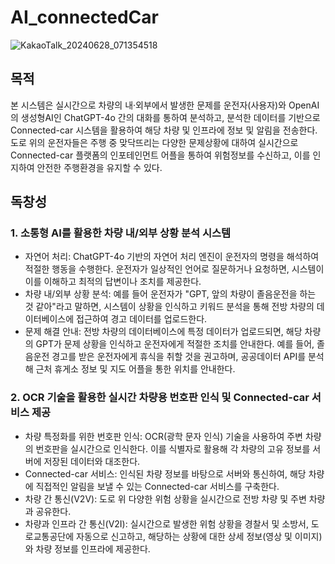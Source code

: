 # AI_connectedCar

![KakaoTalk_20240628_071354518](https://github.com/konkukbulls/AI_connectedCar/assets/110047222/d998b00a-85ff-44fb-bb8f-97621b0e91ef)


## 목적
본 시스템은 실시간으로 차량의 내·외부에서 발생한 문제를 운전자(사용자)와 OpenAI의 생성형AI인 ChatGPT-4o 간의 대화를 통하여 분석하고, 분석한 데이터를 기반으로 Connected-car 시스템을 활용하여 해당 차량 및 인프라에 정보 및 알림을 전송한다. 
도로 위의 운전자들은 주행 중 맞닥뜨리는 다양한 문제상황에 대하여 실시간으로 Connected-car 플랫폼의 인포테인먼트 어플을 통하여 위험정보를 수신하고, 이를 인지하여 안전한 주행환경을 유지할 수 있다.


## 독창성
### 1. 소통형 AI를 활용한 차량 내/외부 상황 분석 시스템
- 자연어 처리: ChatGPT-4o 기반의 자연어 처리 엔진이 운전자의 명령을 해석하여 적절한 행동을 수행한다. 운전자가 일상적인 언어로 질문하거나 요청하면, 시스템이 이를 이해하고 최적의 답변이나 조치를 제공한다.
- 차량 내/외부 상황 분석: 예를 들어 운전자가 "GPT, 앞의 차량이 졸음운전을 하는 것 같아"라고 말하면, 시스템이 상황을 인식하고 키워드 분석을 통해 전방 차량의 데이터베이스에 접근하여 경고 데이터를 업로드한다.
- 문제 해결 안내: 전방 차량의 데이터베이스에 특정 데이터가 업로드되면, 해당 차량의 GPT가 문제 상황을 인식하고 운전자에게 적절한 조치를 안내한다. 예를 들어, 졸음운전 경고를 받은 운전자에게 휴식을 취할 것을 권고하며, 공공데이터 API를 분석해 근처 휴게소 정보 및 지도 어플을 통한 위치를 안내한다. 

### 2. OCR 기술을 활용한 실시간 차량용 번호판 인식 및 Connected-car 서비스 제공
- 차량 특정화를 위한 번호판 인식: OCR(광학 문자 인식) 기술을 사용하여 주변 차량의 번호판을 실시간으로 인식한다. 이를 식별자로 활용해 각 차량의 고유 정보를 서버에 저장된 데이터와 대조한다.
- Connected-car 서비스: 인식된 차량 정보를 바탕으로 서버와 통신하여, 해당 차량에 직접적인 알림을 보낼 수 있는 Connected-car 서비스를 구축한다.
- 차량 간 통신(V2V): 도로 위 다양한 위험 상황을 실시간으로 전방 차량 및 주변 차량과 공유한다.
- 차량과 인프라 간 통신(V2I): 실시간으로 발생한 위험 상황을 경찰서 및 소방서, 도로교통공단에 자동으로 신고하고, 해당하는 상황에 대한 상세 정보(영상 및 이미지)와 차량 정보를 인프라에 제공한다.
